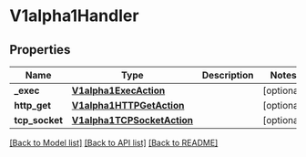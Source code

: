 # V1alpha1Handler

## Properties
Name | Type | Description | Notes
------------ | ------------- | ------------- | -------------
**_exec** | [**V1alpha1ExecAction**](V1alpha1ExecAction.md) |  | [optional] 
**http_get** | [**V1alpha1HTTPGetAction**](V1alpha1HTTPGetAction.md) |  | [optional] 
**tcp_socket** | [**V1alpha1TCPSocketAction**](V1alpha1TCPSocketAction.md) |  | [optional] 

[[Back to Model list]](../README.md#documentation-for-models) [[Back to API list]](../README.md#documentation-for-api-endpoints) [[Back to README]](../README.md)


